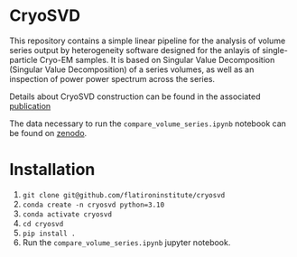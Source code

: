 <h1 align=`center`>CryoSVD</h1>

This repository contains a simple linear pipeline for the analysis of volume series output by heterogeneity software designed for the anlayis of single-particle Cryo-EM samples. It is based on Singular Value Decomposition (Singular Value Decomposition) of a series volumes, as well as an inspection of power power spectrum across the series. 

Details about CryoSVD construction can be found in the associated [publication](https://www.biorxiv.org/content/10.1101/2024.10.07.617120v1)

The data necessary to run the `compare_volume_series.ipynb` notebook can be found on [zenodo](https://zenodo.org/records/13900836).

# Installation 
  1. `git clone git@github.com/flatironinstitute/cryosvd`
  2. `conda create -n cryosvd python=3.10`
  3. `conda activate cryosvd`
  4. `cd cryosvd`
  5. `pip install .`
  6. Run the `compare_volume_series.ipynb` jupyter notebook.


